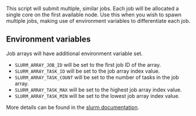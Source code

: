This script will submit multiple, similar jobs.  Each job will be allocated a
single core on the first available node. Use this when you wish to spawn
multiple jobs, making use of environment variables to differentiate each job.

## Environment variables

Job arrays will have additional environment variable set.

* `SLURM_ARRAY_JOB_ID` will be set to the first job ID of the array.
* `SLURM_ARRAY_TASK_ID` will be set to the job array index value.
* `SLURM_ARRAY_TASK_COUNT` will be set to the number of tasks in the job array.
* `SLURM_ARRAY_TASK_MAX` will be set to the highest job array index value.
* `SLURM_ARRAY_TASK_MIN` will be set to the lowest job array index value.

More details can be found in the [slurm
documentation](https://slurm.schedmd.com/job_array.html#env_vars).
